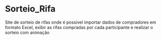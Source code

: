 # Sorteio_Rifa
Site de sorteio de rifas onde é possível importar dados de compradores em formato Excel, exibir as rifas compradas por cada participante e realizar o sorteio com animação

